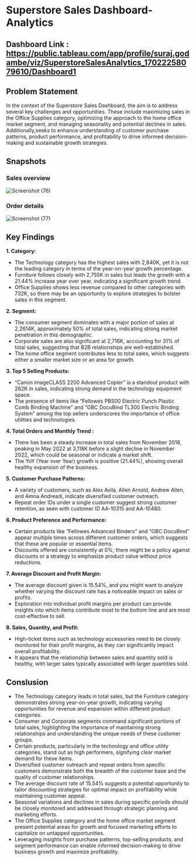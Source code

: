
# Superstore Sales Dashboard-Analytics

## Dashboard Link : https://public.tableau.com/app/profile/suraj.godambe/viz/SuperstoreSalesAnalytics_17022258079610/Dashboard1

## Problem Statement

In the context of the Superstore Sales Dashboard, the aim is to address several key challenges and opportunities. These include maximizing sales in the Office Supplies category, optimizing the approach to the home office market segment, and managing seasonality and potential declines in sales. Additionally,seeks to enhance understanding of customer purchase patterns, product performance, and profitability to drive informed decision-making and sustainable growth strategies.

## Snapshots
### Sales overview
![Screenshot (76)](https://github.com/GBsuraj/Superstore_Sales-Analytics-Project-/assets/99246520/00cc1bef-5871-40ad-a505-c72ac595c5d7)

###  Order details
![Screenshot (77)](https://github.com/GBsuraj/Superstore_Sales-Analytics-Project-/assets/99246520/2ffbf417-75cd-4883-b2b2-a3aec5dbecd8)

## Key Findings

**1. Category:**
   - The Technology category has the highest sales with 2,840K, yet it is not the leading category in terms of the year-on-year growth percentage.
   - Furniture follows closely with 2,755K in sales but leads the growth with a 21.44% increase year over year, indicating a significant growth trend.
   - Office Supplies shows less revenue compared to other categories with 732K, so there may be an opportunity to explore strategies to bolster sales in this segment.

**2. Segment:**
   - The consumer segment dominates with a major portion of sales at 2,2614K, approximately 50% of total sales, indicating strong market penetration in this demographic.
   - Corporate sales are also significant at 2,716K, accounting for 31% of total sales, suggesting that B2B relationships are well-established.
   - The home office segment contributes less to total sales, which suggests either a smaller market size or an area for growth.

**3. Top 5 Selling Products:**
   - “Canon imageCLASS 2200 Advanced Copier” is a standout product with 262K in sales, indicating strong demand in the technology equipment space.
   - The presence of items like “Fellowes PBS00 Electric Punch Plastic Comb Binding Machine” and “GBC DocuBind TL300 Electric Binding System” among the top sellers underscores the importance of office utilities and technologies.

**4. Total Orders and Monthly Trend :**
   - There has been a steady increase in total sales from November 2018, peaking in May 2022 at 3,118K before a slight decline in November 2022, which could be seasonal or indicate a market shift.
   - The YoY (Year over Year) growth is positive (21.44%), showing overall healthy expansion of the business.

**5. Customer Purchase Patterns:**
   - A variety of customers, such as Alex Avila, Allen Arnold, Andrew Allen, and Amna Andreadi, indicate diversified customer outreach.
   - Repeat order IDs under a single customer suggest strong customer retention, as seen with customer ID AA-10315 and AA-10480.

**6. Product Preference and Performance:**
   - Certain products like “Fellowes Advanced Binders” and “GBC DocuBind” appear multiple times across different customer orders, which suggests that these are popular or essential items.
   - Discounts offered are consistently at 0%; there might be a policy against discounts or a strategy to emphasize product value without price reductions.

**7. Average Discount and Profit Margin:**
   - The average discount given is 15.54%, and you might want to analyze whether varying the discount rate has a noticeable impact on sales or profits.
   - Exploration into individual profit margins per product can provide insights into which items contribute most to the bottom line and are most cost-effective to sell.

**8. Sales, Quantity, and Profit:**
   - High-ticket items such as technology accessories need to be closely monitored for their profit margins, as they can significantly impact overall profitability.
   - It appears that the relationship between sales and quantity sold is healthy, with larger sales typically associated with larger quantities sold.



## Conslusion

- The Technology category leads in total sales, but the Furniture category demonstrates strong year-on-year growth, indicating varying opportunities for revenue and expansion within different product categories.
- Consumer and Corporate segments command significant portions of total sales, highlighting the importance of maintaining strong relationships and understanding the unique needs of these customer groups.
- Certain products, particularly in the technology and office utility categories, stand out as high performers, signifying clear market demand for these items.
- Diversified customer outreach and repeat orders from specific customers demonstrate both the breadth of the customer base and the quality of customer relationships.
- The average discount rate of 15.54% suggests a potential opportunity to tailor discounting strategies for optimal impact on profitability while maintaining customer appeal.
- Seasonal variations and declines in sales during specific periods should be closely monitored and addressed through strategic planning and marketing efforts.
- The Office Supplies category and the home office market segment present potential areas for growth and focused marketing efforts to capitalize on untapped opportunities. 
- Leveraging insights from purchase patterns, top-selling products, and segment performance can enable informed decision-making to drive business growth and maximize profitability.
